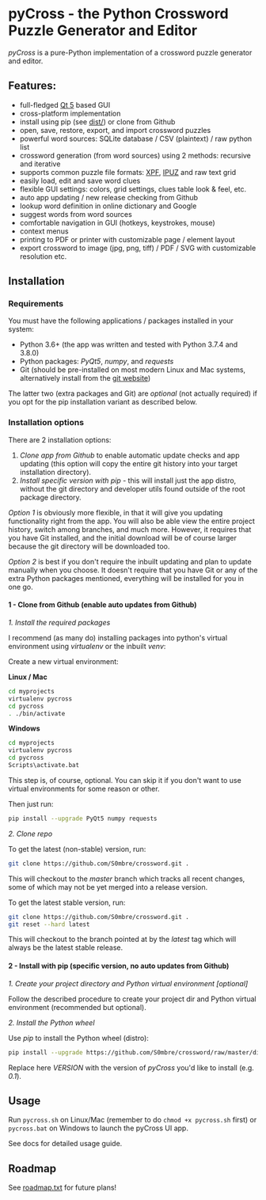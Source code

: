 # pyCross - the Python Crossword Puzzle Generator and Editor
*pyCross* is a pure-Python implementation of a crossword puzzle generator and editor.


## Features:
* full-fledged [Qt 5](https://doc.qt.io/qt-5/index.html) based GUI
* cross-platform implementation
* install using pip (see [dist/](https://github.com/S0mbre/crossword/tree/master/dist)) or clone from Github
* open, save, restore, export, and import crossword puzzles
* powerful word sources: SQLite database / CSV (plaintext) / raw python list
* crossword generation (from word sources) using 2 methods: recursive and iterative
* supports common puzzle file formats: [XPF](https://www.xwordinfo.com/XPF/), [IPUZ](http://www.ipuz.org/) and raw text grid 
* easily load, edit and save word clues
* flexible GUI settings: colors, grid settings, clues table look & feel, etc.
* auto app updating / new release checking from Github
* lookup word definition in online dictionary and Google
* suggest words from word sources
* comfortable navigation in GUI (hotkeys, keystrokes, mouse)
* context menus
* printing to PDF or printer with customizable page / element layout
* export crossword to image (jpg, png, tiff) / PDF / SVG with customizable resolution etc.

## Installation

### Requirements
You must have the following applications / packages installed in your system:

* Python 3.6+ (the app was written and tested with Python 3.7.4 and 3.8.0)
* Python packages: *PyQt5*, *numpy*, and *requests* 
* Git (should be pre-installed on most modern Linux and Mac systems, alternatively install from the [git website](https://git-scm.com/downloads))

The latter two (extra packages and Git) are *optional* (not actually required) if you opt for the pip installation variant as described below.

### Installation options

There are 2 installation options:

1. *Clone app from Github* to enable automatic update checks and app updating (this option will copy the entire git history into your target installation directory).
2. *Install specific version with pip* - this will install just the app distro, without the git directory and developer utils found outside of the root package directory.

*Option 1* is obviously more flexible, in that it will give you updating functionality right from the app. You will also be able view the entire project history, switch among branches, and much more.
However, it requires that you have Git installed, and the initial download will be of course larger because the git directory will be downloaded too.

*Option 2* is best if you don't require the inbuilt updating and plan to update manually when you choose.
It doesn't require that you have Git or any of the extra Python packages mentioned, everything will be installed for you in one go.

#### 1 - Clone from Github (enable auto updates from Github)

*1. Install the required packages*

  I recommend (as many do) installing packages into python's virtual environment using *virtualenv* or the inbuilt *venv*:
  
  Create a new virtual environment:
  
  **Linux / Mac**
  ```bash
  cd myprojects
  virtualenv pycross
  cd pycross
  . ./bin/activate
  ```
  
  **Windows**
  ```bash
  cd myprojects
  virtualenv pycross
  cd pycross
  Scripts\activate.bat
  ```
  
  This step is, of course, optional. You can skip it if you don't want to use virtual environments for some reason or other. 
  
  Then just run:
  ```bash
  pip install --upgrade PyQt5 numpy requests
  ```
  
*2. Clone repo*

  To get the latest (non-stable) version, run:
  ```bash
  git clone https://github.com/S0mbre/crossword.git .
  ```
  
  This will checkout to the *master* branch which tracks all recent changes, some of which may not be yet merged into a release version.
  
  To get the latest stable version, run:
  ```bash
  git clone https://github.com/S0mbre/crossword.git .
  git reset --hard latest
  ```
  
  This will checkout to the branch pointed at by the *latest* tag which will always be the latest stable release.
  
#### 2 - Install with pip (specific version, no auto updates from Github)

*1. Create your project directory and Python virtual environment [optional]*

  Follow the described procedure to create your project dir and Python virtual environment (recommended but optional).
  
*2. Install the Python wheel*

  Use *pip* to install the Python wheel (distro):
  
  ```bash
  pip install --upgrade https://github.com/S0mbre/crossword/raw/master/dist/pyCross-VERSION-py3-none-any.whl
  ```
  
  Replace here *VERSION* with the version of *pyCross* you'd like to install (e.g. *0.1*).
  
## Usage
Run `pycross.sh` on Linux/Mac (remember to do `chmod +x pycross.sh` first) or `pycross.bat` on Windows to launch the pyCross UI app.

See docs for detailed usage guide.

## Roadmap

See [roadmap.txt](https://github.com/S0mbre/crossword/blob/master/roadmap.txt) for future plans!